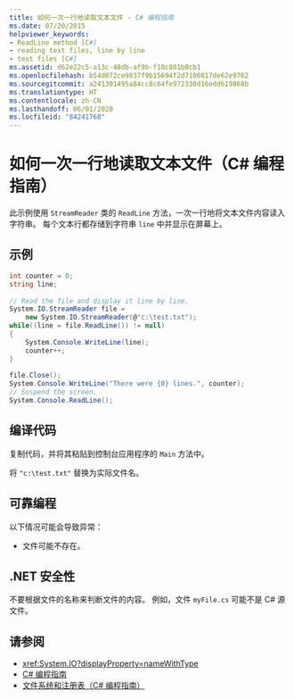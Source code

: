 ```yaml
---
title: 如何一次一行地读取文本文件 - C# 编程指南
ms.date: 07/20/2015
helpviewer_keywords:
- ReadLine method [C#]
- reading text files, line by line
- text files [C#]
ms.assetid: d62e22c5-a13c-48db-af9b-f10c801b0cb1
ms.openlocfilehash: b54d072ce9837f9b15694f2d7100817de62e9762
ms.sourcegitcommit: a241301495a84cc8c64fe972330d16edd619868b
ms.translationtype: HT
ms.contentlocale: zh-CN
ms.lasthandoff: 06/01/2020
ms.locfileid: "84241768"
---
```

# <a name="how-to-read-a-text-file-one-line-at-a-time-c-programming-guide"></a>如何一次一行地读取文本文件（C# 编程指南）
此示例使用 `StreamReader` 类的 `ReadLine` 方法，一次一行地将文本文件内容读入字符串。 每个文本行都存储到字符串 `line` 中并显示在屏幕上。  
  
## <a name="example"></a>示例  
  
```csharp
int counter = 0;  
string line;  
  
// Read the file and display it line by line.  
System.IO.StreamReader file =
    new System.IO.StreamReader(@"c:\test.txt");  
while((line = file.ReadLine()) != null)  
{  
    System.Console.WriteLine(line);  
    counter++;  
}  
  
file.Close();  
System.Console.WriteLine("There were {0} lines.", counter);  
// Suspend the screen.  
System.Console.ReadLine();  
```  
  
## <a name="compiling-the-code"></a>编译代码  
 复制代码，并将其粘贴到控制台应用程序的 `Main` 方法中。  
  
 将 `"c:\test.txt"` 替换为实际文件名。  
  
## <a name="robust-programming"></a>可靠编程  
 以下情况可能会导致异常：  
  
- 文件可能不存在。  
  
## <a name="net-security"></a>.NET 安全性  
 不要根据文件的名称来判断文件的内容。 例如，文件 `myFile.cs` 可能不是 C# 源文件。  
  
## <a name="see-also"></a>请参阅

- <xref:System.IO?displayProperty=nameWithType>
- [C# 编程指南](../index.md)
- [文件系统和注册表（C# 编程指南）](./index.md)
